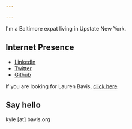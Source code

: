 ```yaml
---

---
```


I'm a Baltimore expat living in Upstate New York.

## Internet Presence

* [LinkedIn](https://www.linkedin.com/in/kylebavis)
* [Twitter](https://twitter.com/kylebavis)
* [Github](https://github.com/kylebavis)

If you are looking for Lauren Bavis, [click here](https://lauren.bavis.org)

## Say hello

kyle [at] bavis.org
